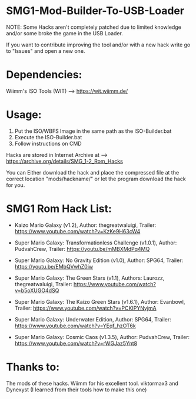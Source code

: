 # SMG1-Mod-Builder-To-USB-Loader

NOTE: Some Hacks aren't completely patched due to limited knowledge and/or some broke the game in the USB Loader.

If you want to contribute improving the tool and/or with a new hack write go to "Issues" and open a new one.

# Dependencies:

Wiimm's ISO Tools (WIT) --> https://wit.wiimm.de/

# Usage:

1. Put the ISO/WBFS Image in the same path as the ISO-Builder.bat
2. Execute the ISO-Builder.bat
3. Follow instructions on CMD

Hacks are stored in Internet Archive at --> https://archive.org/details/SMG_1-2_Rom_Hacks 

You can Either download the hack and place the compressed file at the correct location "mods/hackname/" or let the program download the hack for you.

# SMG1 Rom Hack List:

- Kaizo Mario Galaxy (v1.2),
   Author: thegreatwaluigi,
   Trailer: https://www.youtube.com/watch?v=KzKe9H63cW4

- Super Mario Galaxy: Transformationless Challenge (v1.0.1),
   Author: PudvahCrew,
   Trailer: https://youtu.be/mMBXMdPq4MQ

- Super Mario Galaxy: No Gravity Edition (v1.0),
  Author: SPG64,
  Trailer: https://youtu.be/EMbQVwhZ0iw

- Super Mario Galaxy: The Green Stars (v1.1),
  Authors: Laurozz, thegreatwaluigi,
  Trailer: https://www.youtube.com/watch?v=b5oXUGO4dSQ

- Super Mario Galaxy: The Kaizo Green Stars (v1.6.1),
  Author: Evanbowl,
  Trailer: https://www.youtube.com/watch?v=PCKIPYNyjmA

- Super Mario Galaxy: Underwater Edition,
  Author: SPG64,
  Trailer: https://www.youtube.com/watch?v=YEqf_hzOT6k

- Super Mario Galaxy: Cosmic Caos (v1.3.5),
  Author: PudvahCrew,
  Trailer: https://www.youtube.com/watch?v=rWGJaz5Ynt8

# Thanks to:

The mods of these hacks.
Wiimm for his excellent tool.
viktormax3 and Dynexyst (I learned from their tools how to make this one)
